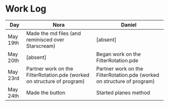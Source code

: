 # Work Log
| Day  | Nora | Daniel |
| ------------- | ------------- | ------------- |
| May 19th  | Made the md files (and reminisced over Starscream)  | [absent]  |
| May 20th  | [absent]  | Began work on the FilterRotation.pde  |
| May 23rd  | Partner work on the FilterRotation.pde (worked on structure of program)   | Partner work on the FilterRotation.pde (worked on structure of program)  |
| May 24th  | Made the button  | Started planes method  |
